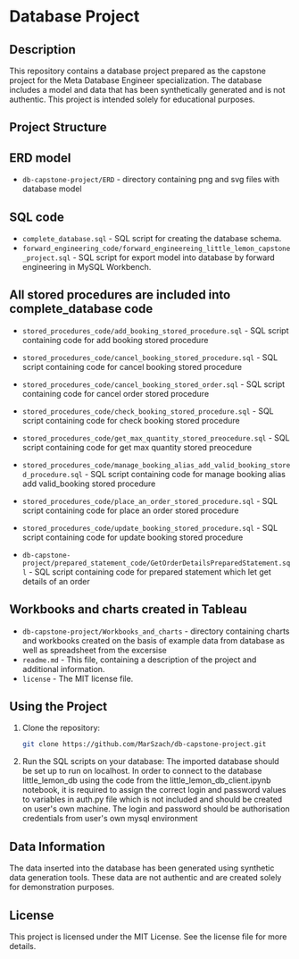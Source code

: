 # Database Project

## Description

This repository contains a database project prepared as the capstone project for the Meta Database Engineer specialization. The database includes a model and data that has been synthetically generated and is not authentic. This project is intended solely for educational purposes.

## Project Structure
## ERD model
- `db-capstone-project/ERD` - directory containing png and svg files with database model
## SQL code
- `complete_database.sql` - SQL script for creating the database schema.
- `forward_engineering_code/forward_engineereing_little_lemon_capstone_project.sql` - SQL script for export model into database by forward engineering in MySQL Workbench.
## All stored procedures are included into complete_database code
- `stored_procedures_code/add_booking_stored_procedure.sql` - SQL script containing code for add booking stored procedure
- `stored_procedures_code/cancel_booking_stored_procedure.sql` - SQL script containing code for cancel booking stored procedure
- `stored_procedures_code/cancel_booking_stored_order.sql` - SQL script containing code for cancel order stored procedure
- `stored_procedures_code/check_booking_stored_procedure.sql` - SQL script containing code for check booking stored procedure
- `stored_procedures_code/get_max_quantity_stored_preocedure.sql` - SQL script containing code for get max quantity stored preocedure
- `stored_procedures_code/manage_booking_alias_add_valid_booking_stored_procedure.sql` - SQL script containing code for manage booking alias add valid_booking stored procedure
- `stored_procedures_code/place_an_order_stored_procedure.sql` - SQL script containing code for place an order stored procedure
- `stored_procedures_code/update_booking_stored_procedure.sql` - SQL script containing code for update booking stored procedure

- `db-capstone-project/prepared_statement_code/GetOrderDetailsPreparedStatement.sql` - SQL script containing code for prepared statement which let get details of an order
## Workbooks and charts created in Tableau
- `db-capstone-project/Workbooks_and_charts` - directory containing charts and workbooks created on the basis of example data from database as well as spreadsheet from the excersise
- `readme.md` - This file, containing a description of the project and additional information.
- `license` - The MIT license file.

## Using the Project

1. Clone the repository:
    ```bash
    git clone https://github.com/MarSzach/db-capstone-project.git
    ```

2. Run the SQL scripts on your database:
The imported database should be set up to run on localhost. 
In order to connect to the database little_lemon_db using the code from the little_lemon_db_client.ipynb notebook, 
it is required to assign the correct login and password values to variables in auth.py file which is not included and should be created on user's own machine.
The login and password should be authorisation credentials from user's own mysql environment 

## Data Information

The data inserted into the database has been generated using synthetic data generation tools. These data are not authentic and are created solely for demonstration purposes.

## License

This project is licensed under the MIT License. See the license file for more details.

